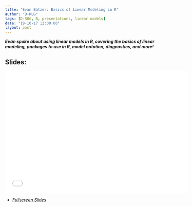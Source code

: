 ```yaml
---
title: "Evan Batzer: Basics of Linear Modeling in R"
author: "D-RUG"
tags: [D-RUG, R, presentations, linear models]
date: "19-10-17 12:00:00"
layout: post
---
```


**_Evan spoke about using linear models in R, covering the basics of linear modeling, packages to use in R, model notation, diagnostics, and more!_**

## Slides:

<iframe src="../../images/20191017/evan_linear_models.html" style="width: 600px; height: 400px; border: 0"></iframe>

 - [*Fullscreen Slides*](../../images/20191017/evan_linear_models.html)
